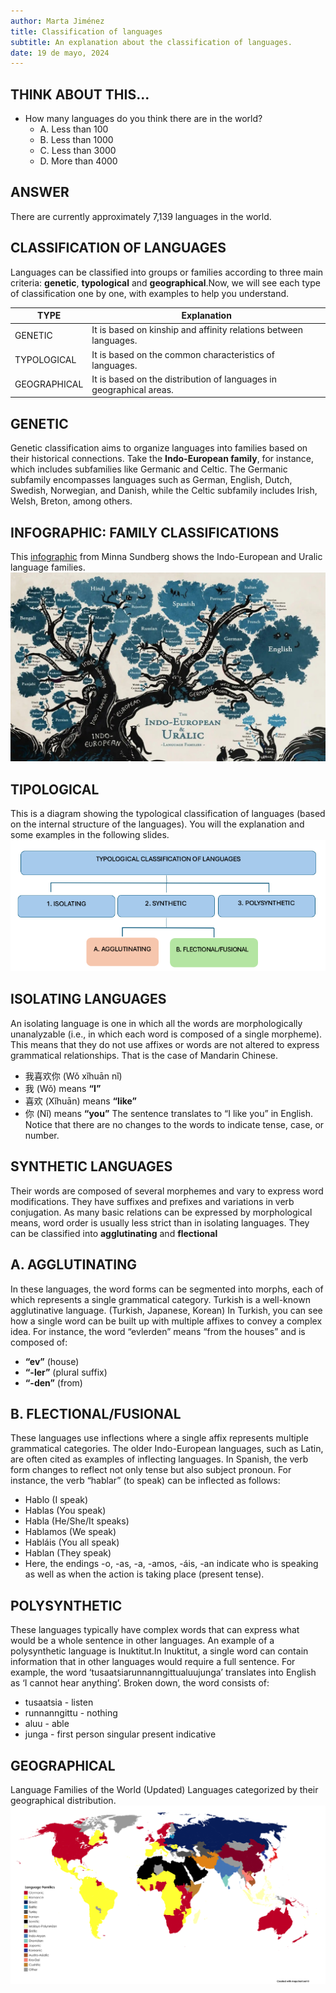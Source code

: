 ```yaml
---
author: Marta Jiménez
title: Classification of languages
subtitle: An explanation about the classification of languages.
date: 19 de mayo, 2024
---
```


## THINK ABOUT THIS...
- How many languages do you think there are in the world?
  - A. Less than 100
  - B. Less than 1000
  - C. Less than 3000
  - D. More than 4000
  
## ANSWER
  There are currently approximately 7,139 languages in the world.

## CLASSIFICATION OF LANGUAGES
Languages can be classified into groups or families according to three main criteria: **genetic**, **typological** and **geographical**.Now, we will see each type of classification one by one, with examples to help you understand.


| TYPE     | Explanation |
|----------|----------|
|GENETIC| It is based on kinship and affinity relations between languages.   |
|TYPOLOGICAL| It is based on the common characteristics of languages.    |
|GEOGRAPHICAL| It is based on the distribution of languages in geographical areas.   |

## GENETIC
Genetic classification aims to organize languages into families based on their historical connections. Take the **Indo-European family**, for instance, which includes subfamilies like Germanic and Celtic. The Germanic subfamily encompasses languages such as German, English, Dutch, Swedish, Norwegian, and Danish, while the Celtic subfamily includes Irish, Welsh, Breton, among others. 


## INFOGRAPHIC: FAMILY CLASSIFICATIONS
This [infographic](https://www.researchgate.net/figure/Major-languages-of-the-world-presented-in-the-format-of-family-tree-Courtesy-Minna_fig1_345732504) from Minna Sundberg shows the Indo-European and Uralic language families.
![family_classification](images/tree_language.jpeg)


## TIPOLOGICAL
This is a diagram showing the typological classification of languages (based on the internal structure of the languages). You will the explanation and some examples in the following slides.
![tipological](images/typological%20classifiacion.png)

## ISOLATING LANGUAGES
An isolating language is one in which all the words are morphologically unanalyzable (i.e., in which each word is composed of a single morpheme). This means that they do not use affixes or words are not altered to express grammatical relationships. That is the case of Mandarin Chinese.

- 我喜欢你 (Wǒ xǐhuān nǐ)
- 我 (Wǒ) means **“I”**
- 喜欢 (Xǐhuān) means **“like”**
- 你 (Nǐ) means **“you”**
The sentence translates to “I like you” in English. Notice that there are no changes to the words to indicate tense, case, or number.

## SYNTHETIC LANGUAGES
Their words are composed of several morphemes and vary to express word modifications. They have suffixes and prefixes and variations in verb conjugation. As many basic relations can be expressed by morphological means, word order is usually less strict than in isolating languages. They can be classified into **agglutinating** and **flectional**

## A. AGGLUTINATING
In these languages, the word forms can be segmented into morphs, each of which represents a single grammatical category. Turkish is a well-known agglutinative language.
(Turkish, Japanese, Korean)
In Turkish, you can see how a single word can be built up with multiple affixes to convey a complex idea. For instance, the word “evlerden” means “from the houses” and is composed of:

- **“ev”** (house)
- **“-ler”** (plural suffix)
- **“-den”** (from)


## B. FLECTIONAL/FUSIONAL
These languages use inflections where a single affix represents multiple grammatical categories. The older Indo-European languages, such as Latin, are often cited as examples of inflecting languages. 
In Spanish, the verb form changes to reflect not only tense but also subject pronoun. For instance, the verb “hablar” (to speak) can be inflected as follows:

- Hablo (I speak)
- Hablas (You speak)
- Habla (He/She/It speaks)
- Hablamos (We speak)
- Habláis (You all speak)
- Hablan (They speak)
- Here, the endings -o, -as, -a, -amos, -áis, -an indicate who is speaking as well as when the action is taking place (present tense).

## POLYSYNTHETIC 
These languages typically have complex words that can express what would be a whole sentence in other languages. An example of a polysynthetic language is Inuktitut.In Inuktitut, a single word can contain information that in other languages would require a full sentence. For example, the word ‘tusaatsiarunnanngittualuujunga’ translates into English as ‘I cannot hear anything’. Broken down, the word consists of:

- tusaatsia - listen
- runnanngittu - nothing
- aluu - able
- junga - first person singular present indicative


## GEOGRAPHICAL

Language Families of the World (Updated) 
Languages categorized by their geographical distribution.
![geographical_distribution](images/geographical_distribution.png)

